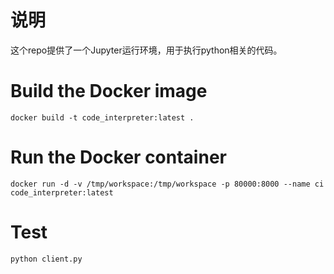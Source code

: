 <!--
 * @Author: ByronVon
 * @Date: 2024-07-03 20:23:11
 * @FilePath: /code_interpreter_server/README.md
 * @Description: 
-->
# 说明

这个repo提供了一个Jupyter运行环境，用于执行python相关的代码。

# Build the Docker image
```
docker build -t code_interpreter:latest .
```

# Run the Docker container
```
docker run -d -v /tmp/workspace:/tmp/workspace -p 80000:8000 --name ci code_interpreter:latest 
```

# Test
```python
python client.py
```
